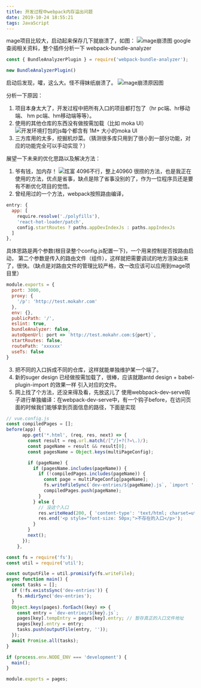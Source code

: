 ```yaml
---
title: 开发过程中webpack内存溢出问题
date: 2019-10-24 18:55:21
tags: JavaScript
---
```



mage项目比较大，启动起来保存几下就崩溃了，如图：
![mage崩溃图](/image/20191024185854.jpg)
google查阅相关资料，整个插件分析一下 webpack-bundle-analyzer
```javascript
const { BundleAnalyzerPlugin } = require('webpack-bundle-analyzer');

new BundleAnalyzerPlugin()
```
启动后发现，嚯，这么大。怪不得妹纸崩溃了。
![mage崩溃原因图](/image/20191024190619.jpg)

分析一下原因：
1. 项目本身太大了，开发过程中把所有入口的项目都打包了（hr pc端、hr移动端、 hm pc端、hm移动端等等）。
2. 使用的其他仓库的东西没有做按需加载（比如 moka UI）
   ![开发环境打包的js每个都含有 1M+ 大小的moka UI](/image/20191024192752.jpg)
3. 三方库用的太多，挖掘机炒菜。（猜测很多库只用到了很小到一部分功能，对应的功能完全可以手动实现？）

展望一下未来的优化思路以及解决方法：
1. 爷有钱，加内存！
![炫富](/image/20191024193632.jpg)
4096不行，整上40960
很捞的方法，也是我正在使用的方法，优点是省事，缺点是除了省事没别的了，作为一位程序员还是要有不断优化项目的觉悟。
2. 曾经用过的一个方法，webpack按照路由编译，
```javascript
entry: {
  app: [
    require.resolve('./polyfills'),
    'react-hot-loader/patch',
    config.startRoutes ? paths.appDevIndexJs : paths.appIndexJs
  ]
},
```
具体思路是两个参数(根目录整个config.js配置一下)，一个用来控制是否按路由启动， 第二个参数是传入的路由文件（组件），这样就把需要调试的地方渲染出来了，很快。（缺点是对路由文件的管理比较严格，改一改应该可以应用到mage项目里）
```javascript
module.exports = {
  port: 3000,
  proxy: {
    '/p': 'http://test.mokahr.com'
  },
  env: {},
  publicPath: '/',
  eslint: true,
  bundleAnalyzer: false,
  autoOpenUrl: port => `http://test.mokahr.com:${port}`,
  startRoutes: false,
  routePath: 'xxxxxx'
  useTs: false
}

```
3. 把不同的入口拆成不同的仓库，这样就能单独维护某一个端了。
4. 新的suger design 已经做按需加载了，很棒，应该就跟antd design + babel-plugin-import 的效果一样 引入对应的文件。
5. 网上找了个方法，还没来得及看，先放这儿了
使用webbpack-dev-serve钩子进行单独编译：在webpack-dev-serve中，有一个钩子before，在访问页面的时候我们能够拿到页面信息的路径，下面是实现
```javascript
// vue.config.js
const compiledPages = [];
before(app) {
      app.get('*.html', (req, res, next) => {
        const result = req.url.match(/[^/]+?(?=\.)/);
        const pageName = result && result[0];
        const pagesName = Object.keys(multiPageConfig);

        if (pageName) {
          if (pagesName.includes(pageName)) {
            if (!compiledPages.includes(pageName)) {
              const page = multiPageConfig[pageName];
              fs.writeFileSync(`dev-entries/${pageName}.js`, `import '../${page.tempEntry}'; // eslint-disable-line`);
              compiledPages.push(pageName);
            }
          } else {
            // 没这个入口
            res.writeHead(200, { 'content-type': 'text/html; charset=utf-8' });
            res.end('<p style="font-size: 50px;">不存在的入口</p>');
          }
        }
        next();
      });
    },

```
```javascript
const fs = require('fs');
const util = require('util');

const outputFile = util.promisify(fs.writeFile);
async function main() {
  const tasks = [];
  if (!fs.existsSync('dev-entries')) {
    fs.mkdirSync('dev-entries');
  }
  Object.keys(pages).forEach((key) => {
    const entry = `dev-entries/${key}.js`;
    pages[key].tempEntry = pages[key].entry; // 暂存真正的入口文件地址
    pages[key].entry = entry;
    tasks.push(outputFile(entry, ''));
  });
  await Promise.all(tasks);
}

if (process.env.NODE_ENV === 'development') {
  main();
}

module.exports = pages;

```



 

